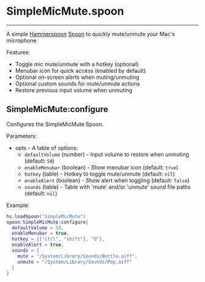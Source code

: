 # SimpleMicMute.spoon
---
A simple [Hammerspoon](https://www.hammerspoon.org/) [Spoon](https://github.com/Hammerspoon/hammerspoon/blob/master/SPOONS.md) to quickly mute/unmute your Mac's microphone

Features:
  - Toggle mic mute/unmute with a hotkey (optional)
  - Menubar icon for quick access (enabled by default)
  - Optional on-screen alerts when muting/unmuting
  - Optional custom sounds for mute/unmute actions
  - Restore previous input volume when unmuting

## SimpleMicMute:configure
Configures the SimpleMicMute Spoon.

Parameters:
 * opts - A table of options:
   * `defaultVolume` (number) - Input volume to restore when unmuting (default: `50`)
   * `enableMenubar` (boolean) - Show menubar icon (default: `true`)
   * `hotkey` (table) - Hotkey to toggle mute/unmute (default: `nil`)
   * `enableAlert` (boolean) - Show alert when toggling (default: `false`)
   * `sounds` (table) - Table with 'mute' and/or 'unmute' sound file paths (default: `nil`)

Example:
  ```lua
  hs.loadSpoon("SimpleMicMute")
  spoon.SimpleMicMute:configure{
    defaultVolume = 50,
    enableMenubar = true,
    hotkey = {{"ctrl", "shift"}, "Q"},
    enableAlert = true,
    sounds = {
      mute = "/System/Library/Sounds/Bottle.aiff",
      unmute = "/System/Library/Sounds/Pop.aiff"
    }
  }
  ```
